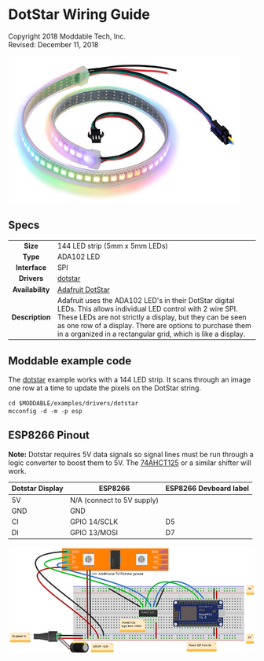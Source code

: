 # DotStar Wiring Guide

Copyright 2018 Moddable Tech, Inc.  
Revised: December 11, 2018

![Generic SPI Display](../assets/displays/dotstar.jpg)

## Specs

| | |
| :---: | :--- |
| **Size** | 144 LED strip (5mm x 5mm LEDs) 
| **Type** | ADA102 LED
| **Interface** | SPI
| **Drivers** | [dotstar](../../documentation/drivers/dotstar/dotstar.md)
| **Availability** | [Adafruit DotStar](https://www.adafruit.com/product/2241)
| **Description** |  Adafruit uses the ADA102 LED's in their DotStar digital LEDs. This allows individual LED control with 2 wire SPI. These LEDs are not strictly a display, but they can be seen as one row of a display. There are options to purchase them in a organized in a rectangular grid, which is like a display.

## Moddable example code

The [dotstar](../../examples/drivers/dotstar/) example works with a 144 LED strip. It scans through an image one row at a time to update the pixels on the DotStar string.

```
cd $MODDABLE/examples/drivers/dotstar
mcconfig -d -m -p esp
```

## ESP8266 Pinout

**Note:** Dotstar requires 5V data signals so signal lines must be run through a logic converter to boost them to 5V. The [74AHCT125](https://www.adafruit.com/product/1787) or a similar shifter will work.

| Dotstar Display | ESP8266 | ESP8266 Devboard label
| --- | --- | --- |
| 5V | N/A (connect to 5V supply) | 
| GND | GND | 
| CI | GPIO 14/SCLK | D5
| DI| GPIO 13/MOSI | D7

![ESP32 - Generic 2.4"-2.8" wiring](../assets/displays/dotstar-wiring.png)